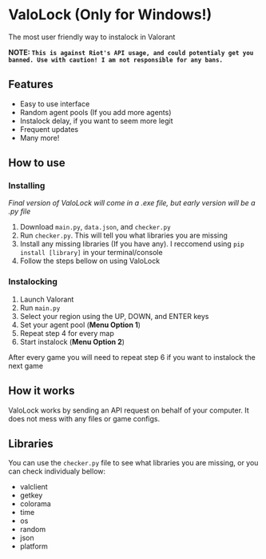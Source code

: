 # ValoLock (Only for Windows!)

The most user friendly way to instalock in Valorant

**NOTE: `This is against Riot's API usage, and could potentialy get you banned. Use with caution! I am not responsible for any bans.`**

## Features
- Easy to use interface
- Random agent pools (If you add more agents)
- Instalock delay, if you want to seem more legit
- Frequent updates
- Many more!

## How to use

### Installing

*Final version of ValoLock will come in a .exe file, but early version will be a .py file*

1. Download `main.py`, `data.json`, and `checker.py`
2. Run `checker.py`. This will tell you what libraries you are missing
3. Install any missing libraries (If you have any). I reccomend using `pip install [library]` in your terminal/console
4. Follow the steps bellow on using ValoLock

### Instalocking

1. Launch Valorant
2. Run `main.py`
3. Select your region using the UP, DOWN, and ENTER keys
4. Set your agent pool (**Menu Option 1**)
5. Repeat step 4 for every map
6. Start instalock (**Menu Option 2**)

After every game you will need to repeat step 6 if you want to instalock the next game

## How it works

ValoLock works by sending an API request on behalf of your computer. It does not mess with any files or game configs.

## Libraries

You can use the `checker.py` file to see what libraries you are missing, or you can check individualy bellow:

- valclient
- getkey
- colorama
- time
- os
- random
- json
- platform
